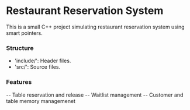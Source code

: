 # Restaurant Reservation System
This is a small C++ project simulating restaurant reservation system using smart pointers.
### Structure 
- 'include/': Header files.
- 'src/': Source files.
### Features

-- Table reservation and release
-- Waitlist management
-- Customer and table memory managemenet
